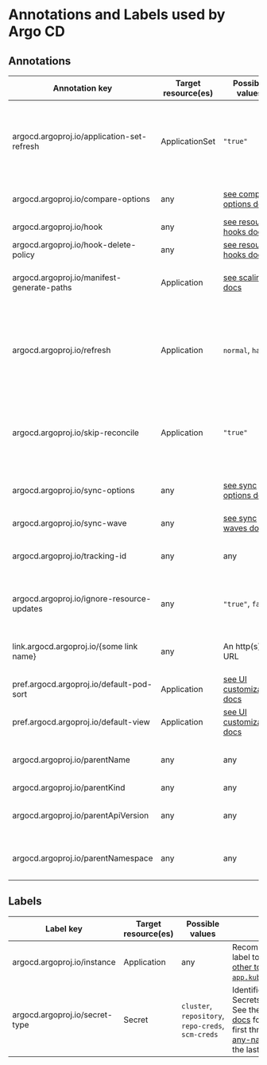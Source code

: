 # Annotations and Labels used by Argo CD

## Annotations

| Annotation key                             | Target resource(es) | Possible values                                                                                   | Description                                                                                                                                                                                                  |
|--------------------------------------------|---------------------|---------------------------------------------------------------------------------------------------|--------------------------------------------------------------------------------------------------------------------------------------------------------------------------------------------------------------|
| argocd.argoproj.io/application-set-refresh | ApplicationSet      | `"true"`                                                                                          | Added when an ApplicationSet is requested to be refreshed by a webhook. The ApplicationSet controller will remove this annotation at the end of reconciliation.                                              |
| argocd.argoproj.io/compare-options         | any                 | [see compare options docs](compare-options.md)                                                    | Configures how an app's current state is compared to its desired state.                                                                                                                                      |
| argocd.argoproj.io/hook                    | any                 | [see resource hooks docs](resource_hooks.md)                                                      | Used to configure [resource hooks](resource_hooks.md).                                                                                                                                                       |
| argocd.argoproj.io/hook-delete-policy      | any                 | [see resource hooks docs](resource_hooks.md#hook-deletion-policies)                               | Used to set a [resource hook's deletion policy](resource_hooks.md#hook-deletion-policies).                                                                                                                   |
| argocd.argoproj.io/manifest-generate-paths | Application         | [see scaling docs](../operator-manual/high_availability.md#webhook-and-manifest-paths-annotation) | Used to avoid unnecessary Application refreshes, especially in mono-repos.                                                                                                                                   |
| argocd.argoproj.io/refresh                 | Application         | `normal`, `hard`                                                                                  | Indicates that app needs to be refreshed. Removed by application controller after app is refreshed. Value `"hard"` means manifest cache and target cluster state cache should be invalidated before refresh. |
| argocd.argoproj.io/skip-reconcile          | Application         | `"true"`                                                                                          | Indicates to the Argo CD application controller that the Application should not be reconciled. See the [skip reconcile documentation](skip_reconcile.md) for use cases.                                      |
| argocd.argoproj.io/sync-options            | any                 | [see sync options docs](sync-options.md)                                                          | Provides a variety of settings to determine how an Application's resources are synced.                                                                                                                       |
| argocd.argoproj.io/sync-wave               | any                 | [see sync waves docs](sync-waves.md)                                                              |                                                                                                                                                                                                              |
| argocd.argoproj.io/tracking-id             | any                 | any                                                                                               | Used by Argo CD to track resources it manages. See [resource tracking docs](resource_tracking.md) for details.                                                                                               |
| argocd.argoproj.io/ignore-resource-updates | any                 | `"true"`, `false`                                                                                 | Used by Argo CD to ignore resource updates. See [reconcile docs](..%2Foperator-manual%2Freconcile.md)reconcile_docs for details.                                                                             |
| link.argocd.argoproj.io/{some link name}   | any                 | An http(s) URL                                                                                    | Adds a link to the Argo CD UI for the resource. See [external URL docs](external-url.md) for details.                                                                                                        |
| pref.argocd.argoproj.io/default-pod-sort   | Application         | [see UI customization docs](../operator-manual/ui-customization.md)                               | Sets the Application's default grouping mechanism.                                                                                                                                                           |
| pref.argocd.argoproj.io/default-view       | Application         | [see UI customization docs](../operator-manual/ui-customization.md)                               | Sets the Application's default view mode (e.g. "tree" or "list")                                                                                                                                             |
| argocd.argoproj.io/parentName              | any                 | any                                                                                               | The Kubernetes name of the parent resource. Allows to map relationships in the UI.                                                                                                                           |
| argocd.argoproj.io/parentKind              | any                 | any                                                                                               | The Kind of the parent.                                                                                                                                                                                      |
| argocd.argoproj.io/parentApiVersion        | any                 | any                                                                                               | Indicates the API version (e.g., `custom-api.example.com/v1alpha1`) of the parent resource.                                                                                                                  |
| argocd.argoproj.io/parentNamespace         | any                 | any                                                                                               | Indicates the namespace where the parent resource resides; omit if it is a cluster-wide resource.                                                                                                            |

## Labels

| Label key                      | Target resource(es) | Possible values                                      | Description                                                                                                                                                                                                                                                                       |
|--------------------------------|---------------------|------------------------------------------------------|-----------------------------------------------------------------------------------------------------------------------------------------------------------------------------------------------------------------------------------------------------------------------------------|
| argocd.argoproj.io/instance    | Application         | any                                                  | Recommended tracking label to [avoid conflicts with other tools which use `app.kubernetes.io/instance`](../faq.md#why-is-my-app-out-of-sync-even-after-syncing).                                                                                                                  |
| argocd.argoproj.io/secret-type | Secret              | `cluster`, `repository`, `repo-creds`, `scm-creds` | Identifies certain types of Secrets used by Argo CD. See the [Declarative Setup docs](../operator-manual/declarative-setup.md) for details about the first three, and [AppSet-in-any-namespace docs](../operator-manual/applicationset/Appset-Any-Namespace.md) for the last one. |
